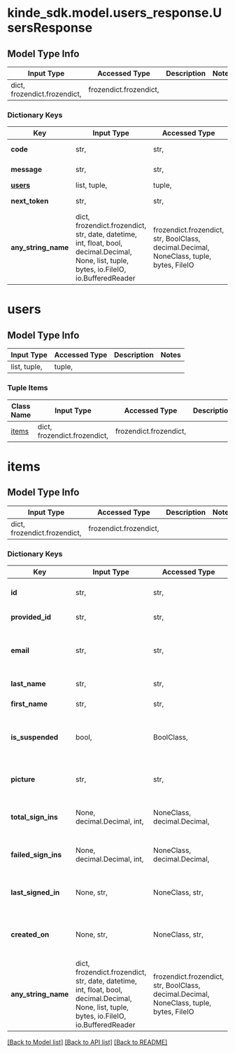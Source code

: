 # kinde_sdk.model.users_response.UsersResponse

## Model Type Info
Input Type | Accessed Type | Description | Notes
------------ | ------------- | ------------- | -------------
dict, frozendict.frozendict,  | frozendict.frozendict,  |  | 

### Dictionary Keys
Key | Input Type | Accessed Type | Description | Notes
------------ | ------------- | ------------- | ------------- | -------------
**code** | str,  | str,  | Response code. | [optional] 
**message** | str,  | str,  | Response message. | [optional] 
**[users](#users)** | list, tuple,  | tuple,  |  | [optional] 
**next_token** | str,  | str,  | Pagination token. | [optional] 
**any_string_name** | dict, frozendict.frozendict, str, date, datetime, int, float, bool, decimal.Decimal, None, list, tuple, bytes, io.FileIO, io.BufferedReader | frozendict.frozendict, str, BoolClass, decimal.Decimal, NoneClass, tuple, bytes, FileIO | any string name can be used but the value must be the correct type | [optional]

# users

## Model Type Info
Input Type | Accessed Type | Description | Notes
------------ | ------------- | ------------- | -------------
list, tuple,  | tuple,  |  | 

### Tuple Items
Class Name | Input Type | Accessed Type | Description | Notes
------------- | ------------- | ------------- | ------------- | -------------
[items](#items) | dict, frozendict.frozendict,  | frozendict.frozendict,  |  | 

# items

## Model Type Info
Input Type | Accessed Type | Description | Notes
------------ | ------------- | ------------- | -------------
dict, frozendict.frozendict,  | frozendict.frozendict,  |  | 

### Dictionary Keys
Key | Input Type | Accessed Type | Description | Notes
------------ | ------------- | ------------- | ------------- | -------------
**id** | str,  | str,  | Unique id of the user in Kinde. | [optional] 
**provided_id** | str,  | str,  | External id for user. | [optional] 
**email** | str,  | str,  | Default email address of the user in Kinde. | [optional] 
**last_name** | str,  | str,  | User&#x27;s last name. | [optional] 
**first_name** | str,  | str,  | User&#x27;s first name. | [optional] 
**is_suspended** | bool,  | BoolClass,  | Whether the user is currently suspended or not. | [optional] 
**picture** | str,  | str,  | User&#x27;s profile picture URL. | [optional] 
**total_sign_ins** | None, decimal.Decimal, int,  | NoneClass, decimal.Decimal,  | Total number of user sign ins. | [optional] 
**failed_sign_ins** | None, decimal.Decimal, int,  | NoneClass, decimal.Decimal,  | Number of consecutive failed user sign ins. | [optional] 
**last_signed_in** | None, str,  | NoneClass, str,  | Last sign in date in ISO 8601 format. | [optional] 
**created_on** | None, str,  | NoneClass, str,  | Date of user creation in ISO 8601 format. | [optional] 
**any_string_name** | dict, frozendict.frozendict, str, date, datetime, int, float, bool, decimal.Decimal, None, list, tuple, bytes, io.FileIO, io.BufferedReader | frozendict.frozendict, str, BoolClass, decimal.Decimal, NoneClass, tuple, bytes, FileIO | any string name can be used but the value must be the correct type | [optional]

[[Back to Model list]](../../README.md#documentation-for-models) [[Back to API list]](../../README.md#documentation-for-api-endpoints) [[Back to README]](../../README.md)

